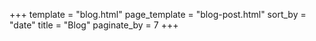 +++
template = "blog.html"
page_template = "blog-post.html"
sort_by = "date"
title = "Blog"
paginate_by = 7
+++
